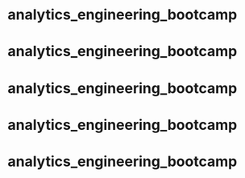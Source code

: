 # analytics_engineering_bootcamp
# analytics_engineering_bootcamp
# analytics_engineering_bootcamp
# analytics_engineering_bootcamp
# analytics_engineering_bootcamp
